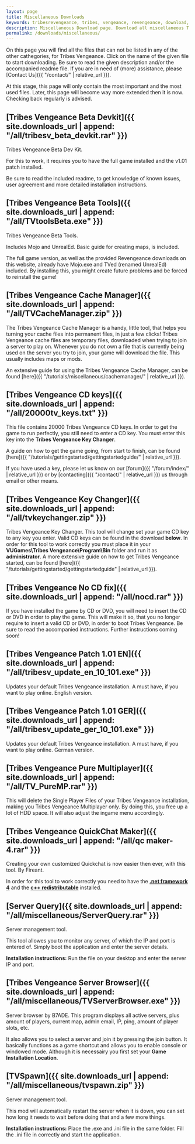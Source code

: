 ```yaml
---
layout: page
title: Miscellaneous Downloads
keywords: tribesrevengeance, tribes, vengeance, revengeance, download, misc, miscellaneous, cache, manager, qc, key, changer, patch, server, brower, launcher, tools
description: Miscellaneous Download page. Download all miscellaneous T:V files - Cache Manager, patches, noCD.exe and much more!
permalink: /downloads/miscellaneous/
---
```


On this page you will find all the files that can not be listed in any of the other cathegories, for Tribes Vengeance. Click on the name of the given file to start downloading. Be sure to read the given description and/or the accompanied readme file. If you are in need of (more) assistance, please [Contact Us]({{ "/contact/" | relative_url }}).


At this stage, this page will only contain the most important and the most used files. Later, this page will become way more extended then it is now. Checking back regularly is advised.

  
  

## [Tribes Vengeance Beta Devkit]({{ site.downloads_url | append: "/all/tribesv_beta_devkit.rar" }})

Tribes Vengeance Beta Dev Kit.

For this to work, it requires you to have the full game installed and the v1.01 patch installed.

Be sure to read the included readme, to get knowledge of known issues, user agreement and more detailed installation instructions.

## [Tribes Vengeance Beta Tools]({{ site.downloads_url | append: "/all/TVtoolsBeta.exe" }})

Tribes Vengeance Beta Tools.

Includes Mojo and UnrealEd. Basic guide for creating maps, is included.

The full game version, as well as the provided Revengeance downloads on this website, already have Mojo.exe and TVed (renamed UnrealEd) included. By installing this, you might create future problems and be forced to reinstall the game!

  
  

## [Tribes Vengeance Cache Manager]({{ site.downloads_url | append: "/all/TVCacheManager.zip" }})

The Tribes Vengeance Cache Manager is a handy, little tool, that helps you turning your cache files into permanent files, in just a few clicks! Tribes Vengeance cache files are temporary files, downloaded when trying to join a server to play on. Whenever you do not own a file that is currently being used on the server you try to join, your game will download the file. This usually includes maps or mods.

An extensive guide for using the Tribes Vengeance Cache Manager, can be found [here]({{ "/tutorials/miscellaneous/cachemanager/" | relative_url }}).
  

## [Tribes Vengeance CD keys]({{ site.downloads_url | append: "/all/20000tv_keys.txt" }})

This file contains 20000 Tribes Vengeance CD keys. In order to get the game to run perfectly, you still need to enter a CD key. You must enter this key into the **Tribes Vengeance Key Changer**.

A guide on how to get the game going, from start to finish, can be found [here]({{ "/tutorials/gettingstarted/gettingstartedguide/" | relative_url }}).

If you have used a key, please let us know on our [forum]({{ "/forum/index/" | relative_url }}) or by [contacting]({{ "/contact/" | relative_url }}) us through email or other means.

  
  

## [Tribes Vengeance Key Changer]({{ site.downloads_url | append: "/all/tvkeychanger.zip" }})

Tribes Vengeance Key Changer. This tool will change set your game CD key to any key you enter. Valid CD keys can be found in the download **below**. In order for this tool to work correctly you must place it in your **VUGames\Tribes Vengeance\Program\Bin** folder and run it as **administrator**. A more extensive guide on how to get Tribes Vengeance started, can be found [here]({{ "/tutorials/gettingstarted/gettingstartedguide" | relative_url }}).

  
  

## [Tribes Vengeance No CD fix]({{ site.downloads_url | append: "/all/nocd.rar" }})

If you have installed the game by CD or DVD, you will need to insert the CD or DVD in order to play the game. This will make it so, that you no longer require to insert a valid CD or DVD, in order to boot Tribes Vengeance. Be sure to read the accompanied instructions. Further instructions coming soon!

  
  

## [Tribes Vengeance Patch 1.01 EN]({{ site.downloads_url | append: "/all/tribesv_update_en_10_101.exe" }})

Updates your default Tribes Vengeance installation. A must have, if you want to play online. English version.

  
  

## [Tribes Vengeance Patch 1.01 GER]({{ site.downloads_url | append: "/all/tribesv_update_ger_10_101.exe" }})

Updates your default Tribes Vengeance installation. A must have, if you want to play online. German version.

  
  

## [Tribes Vengeance Pure Multiplayer]({{ site.downloads_url | append: "/all/TV_PureMP.rar" }})

This will delete the Single Player Files of your Tribes Vengeance installation, making you Tribes Vengeance Multiplayer only. By doing this, you free up a lot of HDD space. It will also adjust the ingame menu accordingly.

  
  

## [Tribes Vengeance QuickChat Maker]({{ site.downloads_url | append: "/all/qc maker-4.rar" }})

Creating your own customized Quickchat is now easier then ever, with this tool. By Fireant.

In order for this tool to work correctly you need to have the **[.net framework 4](http://www.microsoft.com/cs-cz/download/details.aspx?id=17851)** and the **[c++ redistributable](http://www.microsoft.com/en-us/download/details.aspx?id=5555)** installed.

  
  

## [Server Query]({{ site.downloads_url | append: "/all/miscellaneous/ServerQuery.rar" }})

Server management tool.

This tool allowes you to monitor any server, of which the IP and port is entered of. Simply boot the application and enter the server details.

**Installation instructions:** Run the file on your desktop and enter the server IP and port.

  
  

## [Tribes Vengeance Server Browser]({{ site.downloads_url | append: "/all/miscellaneous/TVServerBrowser.exe" }})

Server browser by B7ADE. This program displays all active servers, plus amount of players, current map, admin email, IP, ping, amount of player slots, etc.

It also allows you to select a server and join it by pressing the join button. It basically functions as a game shortcut and allows you to enable console or windowed mode. Although it is necessairy you first set your **Game Installation Location**.

  
  

## [TVSpawn]({{ site.downloads_url | append: "/all/miscellaneous/tvspawn.zip" }})

Server management tool.

This mod will automatically restart the server when it is down, you can set how long it needs to wait before doing that and a few more things.

**Installation instructions:** Place the .exe and .ini file in the same folder. Fill the .ini file in correctly and start the application.
